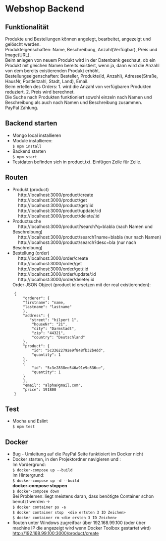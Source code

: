 # Webshop Backend  
## Funktionalität
  Produkte und Bestellungen können angelegt, bearbeitet, angezeigt und gelöscht werden.   
  Produkteigenschaften: Name, Beschreibung, Anzahl(Verfügbar), Preis und Image(URL).  
  Beim anlegen von neuem Produkt wird in der Datenbank geschaut, ob ein Produkt mit gleichen Namen bereits existiert, wenn ja, dann wird die Anzahl von dem bereits existierenden Produkt erhöht.  
  Bestellungseigenschaften: Besteller, Produkte(id, Anzahl), Adresse(Straße, HausNr, Postleitzahl, Stadt, Land), Email.   
  Beim ertellen des Orders: 1. wird die Anzahl von verfügbaren Produkten reduziert. 2. Preis wird berechnet.  
  Die Suche nach Produkten funktioniert sowohl einzeln nach Namen und Beschreibung als auch nach Namen und Beschreibung zusammen.   
  PayPal Zahlung.
  
## Backend starten  
  * Mongo local installieren  
  * Module installieren:  
  `$ npm install`  
  * Backend starten  
  `$ npm start`  
  * Testdaten befinden sich in product.txt. Einfügen Zeile für Zeile.  
## Routen  
* Produkt (product)  
  &emsp; http://localhost:3000/product/create  
  &emsp; http://localhost:3000/product/get   
  &emsp; http://localhost:3000/product/get/:id  
  &emsp; http://localhost:3000/product/update/:id  
  &emsp; http://localhost:3000/product/delete/:id  
* Productsuche  
  &emsp; http://localhost:3000/product?search?q=blabla (nach Namen und Beschreibung)  
  &emsp; http://localhost:3000/product/search?name=blabla (nur nach Namen)  
  &emsp; http://localhost:3000/product/search?desc=bla (nur nach Beschreibung)  
* Bestellung (order)  
  &emsp; http://localhost:3000/order/create  
  &emsp; http://localhost:3000/order/get  
  &emsp; http://localhost:3000/order/get/:id  
  &emsp; http://localhost:3000/order/update/:id  
  &emsp; http://localhost:3000/order/delete/:id  
  Order JSON Object (product id ersetzen mit der real existierenden):  
```
    {  
        "orderer": {  
        "firstname": "name,  
        "lastname": "lastname"  
        },  
        "address": {  
           "street": "hilpert 1",  
            "houseNr": "21",  
            "city": "Darmstadt",  
            "zip": "44321",  
            "country": "Deutschland"  
        },  
        "product": {  
            "id": "5c33622792e9f848fb32b4dd",  
            "quantity": 1  
        },  
        {  
            "id": "5c3e2838ee546a91e9e836ce",  
            "quantity": 1  
        }  
        ],  
        "email": "alpha@gmail.com",  
        "price": 191800  
    }
```  
  
## Test
  * Mocha und Eslint  
  `$ npm test`

## Docker  
* Bug - Umleitung auf die PayPal Seite funktioiert im Docker nicht
* Docker starten, in den Projektordner navigieren und :  
    Im Vordergrund:  
    `$ docker-compose up --build`  
    Im Hintergrund:  
    `$ docker-compose up -d --build`  
    **docker-compose stoppen**  
    `$ docker-compose down`   
    Bei Problemen: liegt meistens daran, dass benötigte Container schon benutzt werden ->  
    `$ docker container ps -a`  
    `$ docker container stop  <die ertsten 3 ID Zeichen>`  
    `$ docker container rm <die ersten 3 ID Zeichen>` 
* Routen unter Windows zugreifbar über 192.168.99.100 (oder über machine IP die angezeigt wird wenn Docker Toolbox gestartet wird)  
  http://192.168.99.100:3000/product/create  


